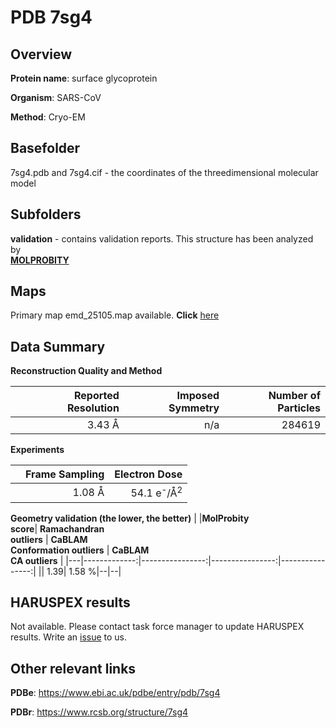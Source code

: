 # PDB 7sg4

## Overview

**Protein name**: surface glycoprotein

**Organism**: SARS-CoV

**Method**: Cryo-EM



## Basefolder

7sg4.pdb and 7sg4.cif - the coordinates of the threedimensional molecular model

## Subfolders





**validation** - contains validation reports. This structure has been analyzed by <br>  [**MOLPROBITY**](https://github.com/thorn-lab/coronavirus_structural_task_force/tree/master/pdb/surface_glycoprotein/SARS-CoV/7sg4/validation/molprobity)    



## Maps

Primary map emd_25105.map available. **Click** [here](http://ftp.wwpdb.org/pub/emdb/structures/EMD-25105/map/) 

## Data Summary
**Reconstruction Quality and Method**

|   | Reported Resolution | Imposed Symmetry | Number of Particles |
|---|-------------:|----------------:|--------------:|
|   |3.43 Å|n/a|284619|

**Experiments**

|   | Frame Sampling | Electron Dose |
|---|-------------:|----------------:|
|   |1.08 Å|54.1 e<sup>-</sup>/Å<sup>2</sup>|

**Geometry validation (the lower, the better)**
|   |**MolProbity<br>score**| **Ramachandran<br>outliers** | **CaBLAM<br>Conformation outliers** | **CaBLAM<br>CA outliers** |
|---|-------------:|----------------:|----------------:|----------------:|
||  1.39|  1.58 %|--|--|

## HARUSPEX results

Not available. Please contact task force manager to update HARUSPEX results. Write an [issue](https://github.com/thorn-lab/coronavirus_structural_task_force/issues) to us.

## Other relevant links 
**PDBe**:  https://www.ebi.ac.uk/pdbe/entry/pdb/7sg4
 
**PDBr**: https://www.rcsb.org/structure/7sg4 
